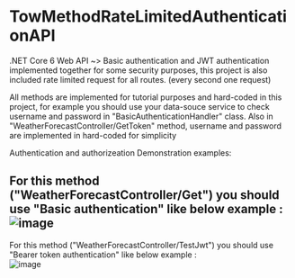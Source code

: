 # TowMethodRateLimitedAuthenticationAPI
.NET Core 6 Web API ~> Basic authentication and JWT authentication implemented together for some security purposes,
        this project is also included rate limited request for all routes. (every second one request)

All methods are implemented for tutorial purposes and hard-coded in this project, for example you should use your data-souce service to check username and password in 
        "BasicAuthenticationHandler" class.
Also in "WeatherForecastController/GetToken" method, username and password are implemented in hard-coded for simplicity

Authentication and authorizeation Demonstration examples:

For this method ("WeatherForecastController/Get") you should use "Basic authentication" like below example :
<br />
![image](https://user-images.githubusercontent.com/65845296/198990079-fa4035d9-5e45-4dda-9204-47944b45f7a8.png)
--------------------------------------------------------------------------------------------------------------
For this method ("WeatherForecastController/TestJwt") you should use "Bearer token authentication" like below example :
<br />
![image](https://user-images.githubusercontent.com/65845296/198990587-0515cba5-5466-4c03-9fd2-74267d0d5acb.png)

